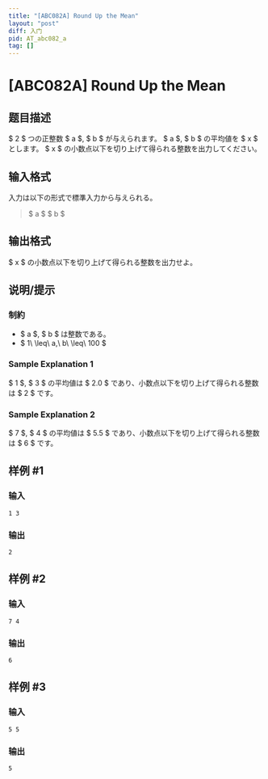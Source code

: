 ```yaml
---
title: "[ABC082A] Round Up the Mean"
layout: "post"
diff: 入门
pid: AT_abc082_a
tag: []
---
```


# [ABC082A] Round Up the Mean

## 题目描述

[problemUrl]: https://atcoder.jp/contests/abc082/tasks/abc082_a

$ 2 $ つの正整数 $ a $, $ b $ が与えられます。 $ a $, $ b $ の平均値を $ x $ とします。 $ x $ の小数点以下を切り上げて得られる整数を出力してください。

## 输入格式

入力は以下の形式で標準入力から与えられる。

> $ a $ $ b $

## 输出格式

$ x $ の小数点以下を切り上げて得られる整数を出力せよ。

## 说明/提示

### 制約

- $ a $, $ b $ は整数である。
- $ 1\ \leq\ a,\ b\ \leq\ 100 $

### Sample Explanation 1

$ 1 $, $ 3 $ の平均値は $ 2.0 $ であり、小数点以下を切り上げて得られる整数は $ 2 $ です。

### Sample Explanation 2

$ 7 $, $ 4 $ の平均値は $ 5.5 $ であり、小数点以下を切り上げて得られる整数は $ 6 $ です。

## 样例 #1

### 输入

```
1 3
```

### 输出

```
2
```

## 样例 #2

### 输入

```
7 4
```

### 输出

```
6
```

## 样例 #3

### 输入

```
5 5
```

### 输出

```
5
```

